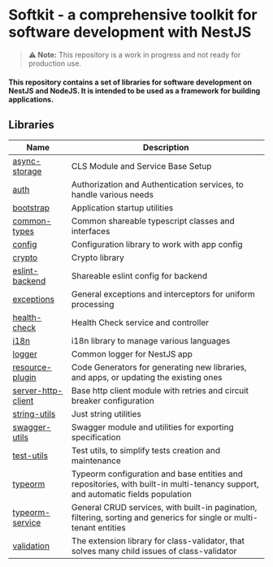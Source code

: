 # Softkit - a comprehensive toolkit for software development with NestJS

> **⚠️ Note:** This repository is a work in progress and not ready for production use.

#### This repository contains a set of libraries for software development on NestJS and NodeJS. It is intended to be used as a framework for building applications.

## Libraries

| Name                                                      | Description                                                                                                                    |
| --------------------------------------------------------- | ------------------------------------------------------------------------------------------------------------------------------ |
| [async-storage](./libs/async-storage/README.md)           | CLS Module and Service Base Setup                                                                                              |
| [auth](./libs/auth/README.md)                             | Authorization and Authentication services, to handle various needs                                                             |
| [bootstrap](./libs/bootstrap/README.md)                   | Application startup utilities                                                                                                  |
| [common-types](./libs/common-types/README.md)             | Common shareable typescript classes and interfaces                                                                             |
| [config](./libs/config/README.md)                         | Configuration library to work with app config                                                                                  |
| [crypto](./libs/crypto/README.md)                         | Crypto library                                                                                                                 |
| [eslint-backend](./libs/eslint-backend/README.md)         | Shareable eslint config for backend                                                                                            |
| [exceptions](./libs/exceptions/README.md)                 | General exceptions and interceptors for uniform processing                                                                     |
| [health-check](./libs/health-check/README.md)             | Health Check service and controller                                                                                            |
| [i18n](./libs/i18n/README.md)                             | i18n library to manage various languages                                                                                       |
| [logger](./libs/logger/README.md)                         | Common logger for NestJS app                                                                                                   |
| [resource-plugin](./libs/resource-plugin/README.md)       | Code Generators for generating new libraries, and apps, or updating the existing ones                                          |
| [server-http-client](./libs/server-http-client/README.md) | Base http client module with retries and circuit breaker configuration                                                         |
| [string-utils](./libs/string-utils/README.md)             | Just string utilities                                                                                                          |
| [swagger-utils](./libs/swagger-utils/README.md)           | Swagger module and utilities for exporting specification                                                                       |
| [test-utils](./libs/test-utils/README.md)                 | Test utils, to simplify tests creation and maintenance                                                                         |
| [typeorm](./libs/typeorm/README.md)                       | Typeorm configuration and base entities and repositories, with built-in multi-tenancy support, and automatic fields population |
| [typeorm-service](./libs/typeorm-service/README.md)       | General CRUD services, with built-in pagination, filtering, sorting and generics for single or multi-tenant entities           |
| [validation](./libs/validation/README.md)                 | The extension library for class-validator, that solves many child issues of class-validator                                    |

